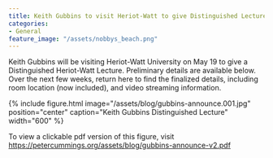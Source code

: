 ```yaml
---
title: Keith Gubbins to visit Heriot-Watt to give Distinguished Lecture (updated 22 April)
categories:
- General
feature_image: "/assets/nobbys_beach.png"
---
```


Keith Gubbins will be visiting Heriot-Watt University on May 19 to give a Distinguished Heriot-Watt Lecture. Preliminary details are available below. Over the next few weeks, return here to find the finalized details, including room location (now included), and video streaming information. 

{% include figure.html image="/assets/blog/gubbins-announce.001.jpg" position="center" caption="Keith Gubbins Distinguished Lecture" width="600" %}

To view a clickable pdf version of this figure, visit https://petercummings.org/assets/blog/gubbins-announce-v2.pdf